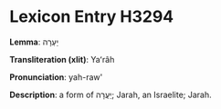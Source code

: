 # Lexicon Entry H3294

**Lemma**: יַעְרָה

**Transliteration (xlit)**: Yaʻrâh

**Pronunciation**: yah-raw'

**Description**:
a form of יַעֲרָה; Jarah, an Israelite; Jarah.
